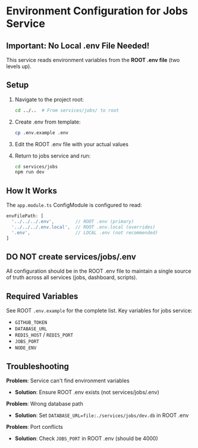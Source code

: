 # Environment Configuration for Jobs Service

## Important: No Local .env File Needed!

This service reads environment variables from the **ROOT .env file** (two levels up).

## Setup

1. Navigate to the project root:
   ```bash
   cd ../..  # From services/jobs/ to root
   ```

2. Create .env from template:
   ```bash
   cp .env.example .env
   ```

3. Edit the ROOT .env file with your actual values

4. Return to jobs service and run:
   ```bash
   cd services/jobs
   npm run dev
   ```

## How It Works

The `app.module.ts` ConfigModule is configured to read:
```typescript
envFilePath: [
  '../../../.env',        // ROOT .env (primary)
  '../../../.env.local',  // ROOT .env.local (overrides)
  '.env',                 // LOCAL .env (not recommended)
]
```

## DO NOT create services/jobs/.env

All configuration should be in the ROOT .env file to maintain a single source of truth across all services (jobs, dashboard, scripts).

## Required Variables

See ROOT `.env.example` for the complete list. Key variables for jobs service:
- `GITHUB_TOKEN`
- `DATABASE_URL`
- `REDIS_HOST` / `REDIS_PORT`
- `JOBS_PORT`
- `NODE_ENV`

## Troubleshooting

**Problem**: Service can't find environment variables
- **Solution**: Ensure ROOT .env exists (not services/jobs/.env)

**Problem**: Wrong database path
- **Solution**: Set `DATABASE_URL=file:./services/jobs/dev.db` in ROOT .env

**Problem**: Port conflicts
- **Solution**: Check `JOBS_PORT` in ROOT .env (should be 4000)
